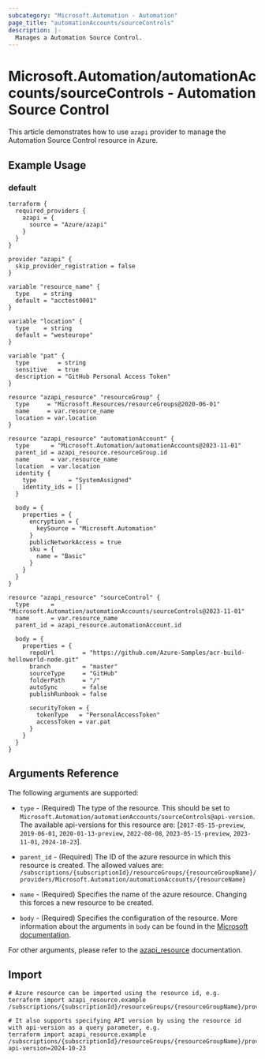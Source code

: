 ```yaml
---
subcategory: "Microsoft.Automation - Automation"
page_title: "automationAccounts/sourceControls"
description: |-
  Manages a Automation Source Control.
---
```


# Microsoft.Automation/automationAccounts/sourceControls - Automation Source Control

This article demonstrates how to use `azapi` provider to manage the Automation Source Control resource in Azure.

## Example Usage

### default

```hcl
terraform {
  required_providers {
    azapi = {
      source = "Azure/azapi"
    }
  }
}

provider "azapi" {
  skip_provider_registration = false
}

variable "resource_name" {
  type    = string
  default = "acctest0001"
}

variable "location" {
  type    = string
  default = "westeurope"
}

variable "pat" {
  type        = string
  sensitive   = true
  description = "GitHub Personal Access Token"
}

resource "azapi_resource" "resourceGroup" {
  type     = "Microsoft.Resources/resourceGroups@2020-06-01"
  name     = var.resource_name
  location = var.location
}

resource "azapi_resource" "automationAccount" {
  type      = "Microsoft.Automation/automationAccounts@2023-11-01"
  parent_id = azapi_resource.resourceGroup.id
  name      = var.resource_name
  location  = var.location
  identity {
    type         = "SystemAssigned"
    identity_ids = []
  }

  body = {
    properties = {
      encryption = {
        keySource = "Microsoft.Automation"
      }
      publicNetworkAccess = true
      sku = {
        name = "Basic"
      }
    }
  }
}

resource "azapi_resource" "sourceControl" {
  type      = "Microsoft.Automation/automationAccounts/sourceControls@2023-11-01"
  name      = var.resource_name
  parent_id = azapi_resource.automationAccount.id

  body = {
    properties = {
      repoUrl        = "https://github.com/Azure-Samples/acr-build-helloworld-node.git"
      branch         = "master"
      sourceType     = "GitHub"
      folderPath     = "/"
      autoSync       = false
      publishRunbook = false

      securityToken = {
        tokenType   = "PersonalAccessToken"
        accessToken = var.pat
      }
    }
  }
}

```



## Arguments Reference

The following arguments are supported:

* `type` - (Required) The type of the resource. This should be set to `Microsoft.Automation/automationAccounts/sourceControls@api-version`. The available api-versions for this resource are: [`2017-05-15-preview`, `2019-06-01`, `2020-01-13-preview`, `2022-08-08`, `2023-05-15-preview`, `2023-11-01`, `2024-10-23`].

* `parent_id` - (Required) The ID of the azure resource in which this resource is created. The allowed values are:  
  `/subscriptions/{subscriptionId}/resourceGroups/{resourceGroupName}/providers/Microsoft.Automation/automationAccounts/{resourceName}`

* `name` - (Required) Specifies the name of the azure resource. Changing this forces a new resource to be created.

* `body` - (Required) Specifies the configuration of the resource. More information about the arguments in `body` can be found in the [Microsoft documentation](https://learn.microsoft.com/en-us/azure/templates/Microsoft.Automation/automationAccounts/sourceControls?pivots=deployment-language-terraform).

For other arguments, please refer to the [azapi_resource](https://registry.terraform.io/providers/Azure/azapi/latest/docs/resources/resource) documentation.

## Import

 ```shell
 # Azure resource can be imported using the resource id, e.g.
 terraform import azapi_resource.example /subscriptions/{subscriptionId}/resourceGroups/{resourceGroupName}/providers/Microsoft.Automation/automationAccounts/{resourceName}/sourceControls/{resourceName}
 
 # It also supports specifying API version by using the resource id with api-version as a query parameter, e.g.
 terraform import azapi_resource.example /subscriptions/{subscriptionId}/resourceGroups/{resourceGroupName}/providers/Microsoft.Automation/automationAccounts/{resourceName}/sourceControls/{resourceName}?api-version=2024-10-23
 ```
